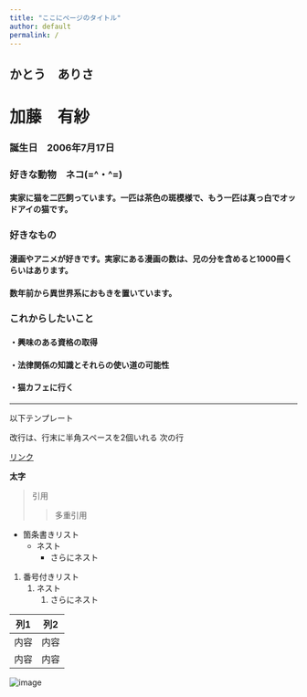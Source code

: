 ```yaml
---
title: "ここにページのタイトル"
author: default
permalink: /
---
```

## かとう　ありさ
# 加藤　有紗

### 誕生日　2006年7月17日  
### 好きな動物　ネコ(=^・^=)
#### 実家に猫を二匹飼っています。一匹は茶色の斑模様で、もう一匹は真っ白でオッドアイの猫です。
### 好きなもの
#### 漫画やアニメが好きです。実家にある漫画の数は、兄の分を含めると1000冊くらいはあります。
#### 数年前から異世界系におもきを置いています。
### これからしたいこと
#### ・興味のある資格の取得
#### ・法律関係の知識とそれらの使い道の可能性
#### ・猫カフェに行く


---

以下テンプレート

改行は、行末に半角スペースを2個いれる
次の行

[リンク](https://www.google.co.jp/)

**太字**

> 引用
>> 多重引用


- 箇条書きリスト
  - ネスト
    - さらにネスト


1. 番号付きリスト
   1. ネスト
      1. さらにネスト


| 列1  | 列2  |
|-----|-----|
| 内容  | 内容  |
| 内容  | 内容  |

![image](/GHPages_WebSite/assets/images/logo-150.png)
